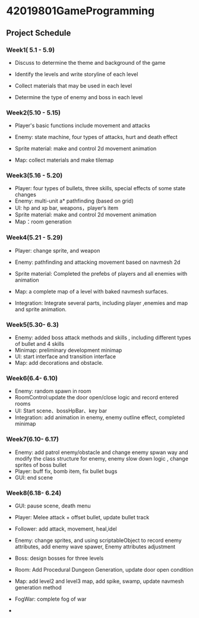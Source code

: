 # 42019801GameProgramming

## Project Schedule

### Week1( 5.1 - 5.9)

+ Discuss to determine the theme and background of the game
+ Identify the levels and write storyline of each level
+ Collect materials that may be used in each level

+ Determine the type of enemy and boss in each level

### Week2(5.10 - 5.15)

+ Player's basic functions include movement and attacks

+ Enemy: state machine, four types of attacks, hurt and death effect

+ Sprite material: make and control 2d movement animation

+ Map:  collect materials and make tilemap

   

### Week3(5.16 - 5.20)

+ Player: four types of bullets, three skills, special effects of some state changes
+ Enemy: multi-unit a* pathfinding (based on grid)
+ UI: hp and xp bar, weapons，player‘s item
+ Sprite material: make and control 2d movement animation
+ Map：room generation



### Week4(5.21 - 5.29)

+ Player: change sprite, and weapon 

+ Enemy: pathfinding and attacking movement based on navmesh 2d

+ Sprite material: Completed the prefebs of players and all enemies with animation

+ Map: a complete map of a level with baked navmesh surfaces.

+ Integration: Integrate several parts, including player ,enemies and map and sprite animation.

### Week5(5.30- 6.3)

+ Enemy: added boss attack methods and skills , including different types of bullet and 4 skills 
+ Minimap: preliminary development minimap
+ UI: start interface and transition interface
+ Map: add decorations and obstacle.

### Week6(6.4- 6.10)

+ Enemy: random spawn in room
+ RoomControl:update the door open/close logic and record entered rooms
+ UI: Start scene、bossHpBar、key bar
+ Integration: add animation in enemy, enemy outline effect, completed minimap  

### Week7(6.10- 6.17)

+ Enemy: add patrol enemy/obstacle and change enemy spwan way and modify the class structure for enemy, enemy slow down logic , change sprites of boss bullet
+ Player: buff fix, bomb item, fix bullet bugs
+ GUI: end scene

### Week8(6.18- 6.24)

+ GUI: pause scene, death menu
+ Player: Melee attack + offset bullet,  update bullet track
+ Follower: add attack, movement, heal,idel
+ Enemy: change sprites, and using scriptableObject to record enemy attributes, add enemy wave spawer, Enemy attributes adjustment
+ Boss: design bosses for three levels
+ Room: Add Procedural Dungeon Generation, update door open condition
+ Map: add level2 and level3 map, add spike, swamp, update navmesh generation method 
+ FogWar: complete fog of war

+ 